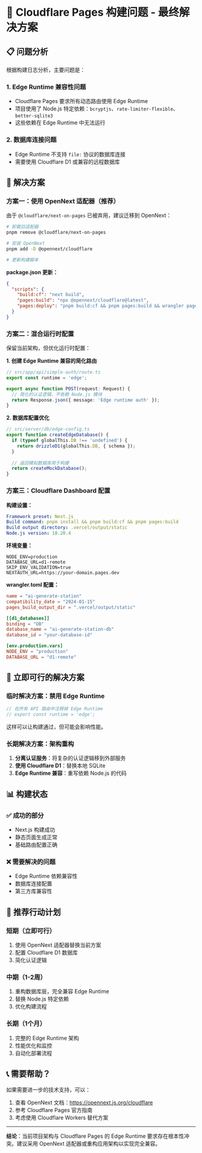 # 🚀 Cloudflare Pages 构建问题 - 最终解决方案

## 📋 问题分析

根据构建日志分析，主要问题是：

### 1. Edge Runtime 兼容性问题
- Cloudflare Pages 要求所有动态路由使用 Edge Runtime
- 项目使用了 Node.js 特定依赖：`bcryptjs`、`rate-limiter-flexible`、`better-sqlite3`
- 这些依赖在 Edge Runtime 中无法运行

### 2. 数据库连接问题
- Edge Runtime 不支持 `file:` 协议的数据库连接
- 需要使用 Cloudflare D1 或兼容的远程数据库

## 🔧 解决方案

### 方案一：使用 OpenNext 适配器（推荐）

由于 `@cloudflare/next-on-pages` 已被弃用，建议迁移到 OpenNext：

```bash
# 卸载旧适配器
pnpm remove @cloudflare/next-on-pages

# 安装 OpenNext
pnpm add -D @opennext/cloudflare

# 更新构建脚本
```

**package.json 更新：**
```json
{
  "scripts": {
    "build:cf": "next build",
    "pages:build": "npx @opennext/cloudflare@latest",
    "pages:deploy": "pnpm build:cf && pnpm pages:build && wrangler pages deploy .open-next/dist"
  }
}
```

### 方案二：混合运行时配置

保留当前架构，但优化运行时配置：

**1. 创建 Edge Runtime 兼容的简化路由**

```typescript
// src/app/api/simple-auth/route.ts
export const runtime = 'edge';

export async function POST(request: Request) {
  // 简化的认证逻辑，不依赖 Node.js 模块
  return Response.json({ message: 'Edge runtime auth' });
}
```

**2. 数据库配置优化**

```typescript
// src/server/db/edge-config.ts
export function createEdgeDatabase() {
  if (typeof globalThis.DB !== 'undefined') {
    return drizzleD1(globalThis.DB, { schema });
  }
  
  // 返回模拟数据库用于构建
  return createMockDatabase();
}
```

### 方案三：Cloudflare Dashboard 配置

**构建设置：**
```yaml
Framework preset: Next.js
Build command: pnpm install && pnpm build:cf && pnpm pages:build
Build output directory: .vercel/output/static
Node.js version: 18.20.4
```

**环境变量：**
```env
NODE_ENV=production
DATABASE_URL=d1-remote
SKIP_ENV_VALIDATION=true
NEXTAUTH_URL=https://your-domain.pages.dev
```

**wrangler.toml 配置：**
```toml
name = "ai-generate-station"
compatibility_date = "2024-01-15"
pages_build_output_dir = ".vercel/output/static"

[[d1_databases]]
binding = "DB"
database_name = "ai-generate-station-db"
database_id = "your-database-id"

[env.production.vars]
NODE_ENV = "production"
DATABASE_URL = "d1-remote"
```

## 🎯 立即可行的解决方案

### 临时解决方案：禁用 Edge Runtime

```typescript
// 在所有 API 路由中注释掉 Edge Runtime
// export const runtime = 'edge';
```

这样可以让构建通过，但可能会影响性能。

### 长期解决方案：架构重构

1. **分离认证服务**：将复杂的认证逻辑移到外部服务
2. **使用 Cloudflare D1**：替换本地 SQLite
3. **Edge Runtime 兼容**：重写依赖 Node.js 的代码

## 📊 构建状态

### ✅ 成功的部分
- Next.js 构建成功
- 静态页面生成正常
- 基础路由配置正确

### ❌ 需要解决的问题
- Edge Runtime 依赖兼容性
- 数据库连接配置
- 第三方库兼容性

## 🚀 推荐行动计划

### 短期（立即可行）
1. 使用 OpenNext 适配器替换当前方案
2. 配置 Cloudflare D1 数据库
3. 简化认证逻辑

### 中期（1-2周）
1. 重构数据库层，完全兼容 Edge Runtime
2. 替换 Node.js 特定依赖
3. 优化构建流程

### 长期（1个月）
1. 完整的 Edge Runtime 架构
2. 性能优化和监控
3. 自动化部署流程

## 📞 需要帮助？

如果需要进一步的技术支持，可以：
1. 查看 OpenNext 文档：https://opennext.js.org/cloudflare
2. 参考 Cloudflare Pages 官方指南
3. 考虑使用 Cloudflare Workers 替代方案

---

**结论**：当前项目架构与 Cloudflare Pages 的 Edge Runtime 要求存在根本性冲突。建议采用 OpenNext 适配器或重构应用架构以实现完全兼容。